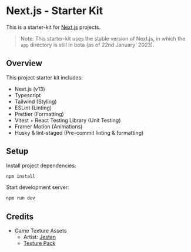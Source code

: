 # Next.js - Starter Kit

This is a starter-kit for [Next.js](https://nextjs.org/) projects.

> Note: This starter-kit uses the stable version of Next.js, in which the
> `app` directory is still in beta (as of 22nd January' 2023).

## Overview

This project starter kit includes:

- Next.js (v13)
- Typescript
- Tailwind (Styling)
- ESLint (Linting)
- Prettier (Formatting)
- Vitest + React Testing Library (Unit Testing)
- Framer Motion (Animations)
- Husky & lint-staged (Pre-commit linting & formatting)

## Setup

Install project dependencies:

```bash
npm install
```

Start development server:

```bash
npm run dev
```

## Credits

- Game Texture Assets
  - Artist: [Jestan](https://ko-fi.com/jestan)
  - [Texture Pack](https://opengameart.org/content/pixel-texture-pack)

